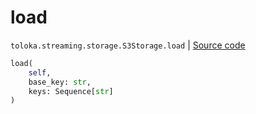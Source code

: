# load
`toloka.streaming.storage.S3Storage.load` | [Source code](https://github.com/Toloka/toloka-kit/blob/v1.2.1/src/streaming/storage.py#L224)

```python
load(
    self,
    base_key: str,
    keys: Sequence[str]
)
```

